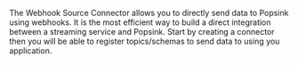 The Webhook Source Connector allows you to directly send data to Popsink using webhooks. It is the most efficient way to build a direct integration between a streaming service and Popsink. Start by creating a connector then you will be able to register topics/schemas to send data to using you application.